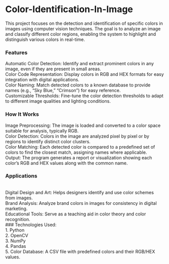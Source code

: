 # Color-Identification-In-Image
This project focuses on the detection and identification of specific colors in images using computer vision techniques. The goal is to analyze an image and classify different color regions, enabling the system to highlight and distinguish various colors in real-time.

### Features
Automatic Color Detection: Identify and extract prominent colors in any image, even if they are present in small areas.
<br>
Color Code Representation: Display colors in RGB and HEX formats for easy integration with digital applications.
<br>
Color Naming: Match detected colors to a known database to provide names (e.g., “Sky Blue,” “Crimson”) for easy reference.
<br>
Customizable Thresholds: Fine-tune the color detection thresholds to adapt to different image qualities and lighting conditions.
<br>
### How It Works
Image Preprocessing: The image is loaded and converted to a color space suitable for analysis, typically RGB.
<br>
Color Detection: Colors in the image are analyzed pixel by pixel or by regions to identify distinct color clusters.
<br>
Color Matching: Each detected color is compared to a predefined set of colors to find the closest match, assigning names where applicable.
<br>
Output: The program generates a report or visualization showing each color’s RGB and HEX values along with the common name.
### Applications
<br>
Digital Design and Art: Helps designers identify and use color schemes from images.
<br>
Brand Analysis: Analyze brand colors in images for consistency in digital marketing.
<br>
Educational Tools: Serve as a teaching aid in color theory and color recognition.
<br>
### Technologies Used:
<br>
1. Python
<br>
2. OpenCV 
<br>
3. NumPy 
<br>
4. Pandas 
<br>
5. Color Database: A CSV file with predefined colors and their RGB/HEX values.
